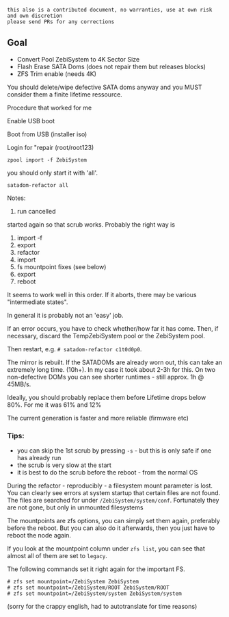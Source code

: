 ```
this also is a contributed document, no warranties, use at own risk and own discretion
please send PRs for any corrections
```



## Goal

- Convert Pool ZebiSystem to 4K Sector Size
- Flash Erase SATA Doms (does not repair them but releases blocks)
- ZFS Trim enable (needs 4K)

You should delete/wipe defective SATA doms anyway and you MUST consider them a finite lifetime ressource.

Procedure that worked for me

Enable USB boot

Boot from USB (installer iso)

Login for "repair (root/root123)

`zpool import -f ZebiSystem`

you should only start it with 'all'.

`satadom-refactor all`

Notes:

1. run cancelled

started again so that scrub works.
Probably the right way is

1. import -f  
2. export 
3. refactor
4. import
5. fs mountpoint fixes (see below)
6. export
7. reboot

It seems to work well in this order.
If it aborts, there may be various "intermediate states".

In general it is probably not an 'easy' job.

If an error occurs, you have to check whether/how far it has come.
Then, if necessary, discard the TempZebiSystem pool or the ZebiSystem pool.

Then restart, e.g. `# satadom-refactor c1t0d0p0`.

The mirror is rebuilt. If the SATADOMs are already worn out, this can take an extremely long time. (10h+). In my case it took about 2-3h for this.
On two non-defective DOMs you can see shorter runtimes - still approx. 1h @ 45MB/s.

Ideally, you should probably replace them before Lifetime drops below 80%.
For me it was 61% and 12%

The current generation is faster and more reliable (firmware etc)

### Tips:

- you can skip the 1st scrub by pressing `-s` - but this is only safe if one has already run
- the scrub is very slow at the start
- it is best to do the scrub before the reboot - from the normal OS


During the refactor - reproducibly - a filesystem mount parameter is lost.
You can clearly see errors at system startup that certain files are not found. The files are searched for under `/ZebiSystem/system/conf`. Fortunately they are not gone, but only in unmounted filesystems 

The mountpoints are zfs options, you can simply set them again, preferably before the reboot. But you can also do it afterwards, then you just have to reboot the node again.

If you look at the mountpoint column under `zfs list`, you can see that almost all of them are set to `legacy`.

The following commands set it right again for the important FS.

```
# zfs set mountpoint=/ZebiSystem ZebiSystem
# zfs set mountpoint=/ZebiSystem/ROOT ZebiSystem/ROOT
# zfs set mountpoint=/ZebiSystem/system ZebiSystem/system
```


(sorry for the crappy english, had to autotranslate for time reasons)
